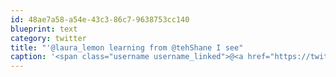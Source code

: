 ```yaml
---
id: 48ae7a58-a54e-43c3-86c7-9638753cc140
blueprint: text
category: twitter
title: "'@laura_lemon learning from @tehShane I see"
caption: '<span class="username username_linked">@<a href="https://twitter.com/laura_lemon" title="Laura Ayotte">laura_lemon</a></span> learning from <span class="username username_linked">@<a href="https://twitter.com/tehShane" title="Shane Lawrence">tehShane</a></span> I see'
---
```

